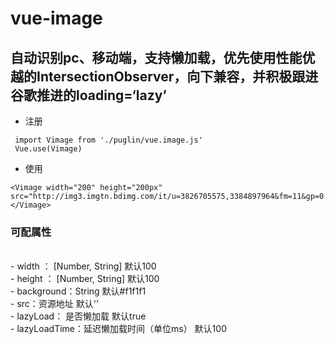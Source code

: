 # vue-image 
## 自动识别pc、移动端，支持懒加载，优先使用性能优越的IntersectionObserver，向下兼容，并积极跟进谷歌推进的loading=‘lazy’

 - 注册
```
 import Vimage from './puglin/vue.image.js'
 Vue.use(Vimage)
 ```

 - 使用
```
<Vimage width="200" height="200px" src="http://img3.imgtn.bdimg.com/it/u=3826705575,3384897964&fm=11&gp=0.jpg"></Vimage>
```

### 可配属性
<br>
 - width ： [Number, String] 默认100
 <br>
 - height ： [Number, String] 默认100
 <br>
 - background：String 默认#f1f1f1
 <br>
 - src：资源地址 默认''
 <br>
 - lazyLoad： 是否懒加载 默认true
 <br>
 - lazyLoadTime：延迟懒加载时间（单位ms） 默认100
 <br>

